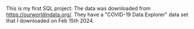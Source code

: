 This is my first SQL project. The data was downloaded from https://ourworldindata.org/. They have a "COVID-19 Data Explorer" data set that I downloaded on Feb 15th 2024.
